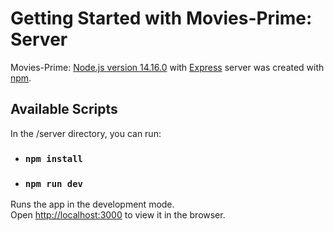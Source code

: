 # Getting Started with Movies-Prime: Server

Movies-Prime: [Node.js version 14.16.0](https://nodejs.org/en/docs/) with [Express](https://expressjs.com/en/starter/installing.html) server was created with [npm](https://docs.npmjs.com/cli/v7/commands/npm-init).

## Available Scripts

In the /server directory, you can run:

- ### `npm install`

- ### `npm run dev`

Runs the app in the development mode.\
Open [http://localhost:3000](http://localhost:3000) to view it in the browser.
